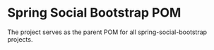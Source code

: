 # Spring Social Bootstrap POM

The project serves as the parent POM for all spring-social-bootstrap projects.